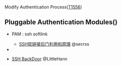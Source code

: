 Modify Authentication Process([T1556](https://attack.mitre.org/techniques/T1556/))

## Pluggable Authentication Modules()
- PAM : ssh softlink
  - [SSH软链接后门利用和原理](https://www.secrss.com/articles/33698)  @secrss
- 

- [SSH BackDoor](https://www.cnblogs.com/LittleHann/p/4596223.html#_lab2_0_0)  @LittleHann
